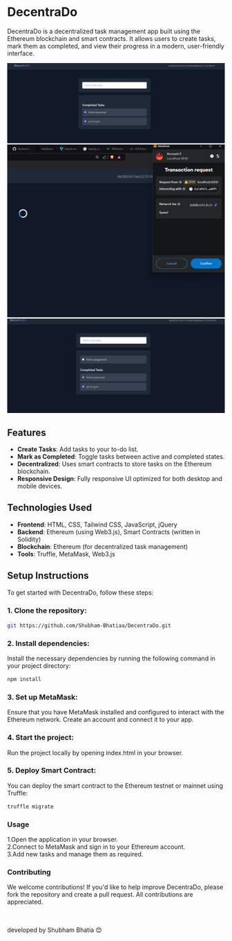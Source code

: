 # DecentraDo

DecentraDo is a decentralized task management app built using the Ethereum blockchain and smart contracts. It allows users to create tasks, mark them as completed, and view their progress in a modern, user-friendly interface.

![Image 1 Placeholder](./src/assets/Screenshot%202024-12-26%20233730.png)  <!-- Add Image 1 Path here -->
![Image 2 Placeholder](./src/assets/Screenshot%202024-12-26%20233815.png)  <!-- Add Image 2 Path here -->
![Image 3 Placeholder](./src/assets/Screenshot%202024-12-26%20233829.png)  <!-- Add Image 3 Path here -->

## Features

- **Create Tasks**: Add tasks to your to-do list.
- **Mark as Completed**: Toggle tasks between active and completed states.
- **Decentralized**: Uses smart contracts to store tasks on the Ethereum blockchain.
- **Responsive Design**: Fully responsive UI optimized for both desktop and mobile devices.

## Technologies Used

- **Frontend**: HTML, CSS, Tailwind CSS, JavaScript, jQuery
- **Backend**: Ethereum (using Web3.js), Smart Contracts (written in Solidity)
- **Blockchain**: Ethereum (for decentralized task management)
- **Tools**: Truffle, MetaMask, Web3.js

## Setup Instructions

To get started with DecentraDo, follow these steps:

### 1. Clone the repository:
```bash
git https://github.com/Shubham-Bhatiaa/DecentraDo.git
```

### 2. Install dependencies:

Install the necessary dependencies by running the following command in your project directory:

```bash
npm install
```

### 3. Set up MetaMask:

Ensure that you have MetaMask installed and configured to interact with the Ethereum network. Create an account and connect it to your app.

### 4. Start the project:
Run the project locally by opening index.html in your browser.

### 5. Deploy Smart Contract:
You can deploy the smart contract to the Ethereum testnet or mainnet using Truffle:

```bash
truffle migrate
```
### Usage
1.Open the application in your browser.
<br/>
2.Connect to MetaMask and sign in to your Ethereum account.
<br/>
3.Add new tasks and manage them as required.

### Contributing
We welcome contributions! If you'd like to help improve DecentraDo, please fork the repository and create a pull request. All contributions are appreciated.

<br>
<br>
developed by Shubham Bhatia 😊